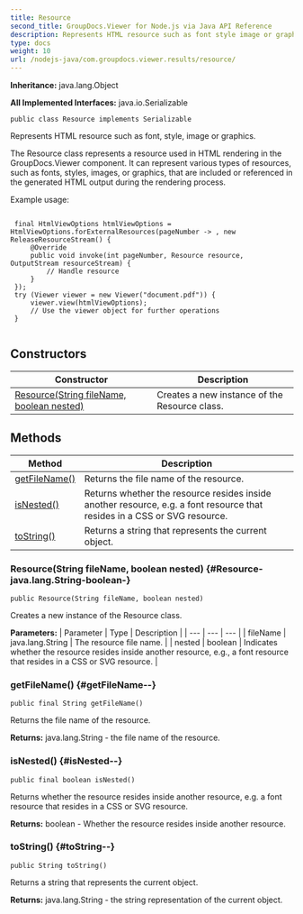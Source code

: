 ```yaml
---
title: Resource
second_title: GroupDocs.Viewer for Node.js via Java API Reference
description: Represents HTML resource such as font style image or graphics.
type: docs
weight: 10
url: /nodejs-java/com.groupdocs.viewer.results/resource/
---
```

**Inheritance:**
java.lang.Object

**All Implemented Interfaces:**
java.io.Serializable
```
public class Resource implements Serializable
```

Represents HTML resource such as font, style, image or graphics.

The Resource class represents a resource used in HTML rendering in the GroupDocs.Viewer component. It can represent various types of resources, such as fonts, styles, images, or graphics, that are included or referenced in the generated HTML output during the rendering process.

Example usage:

```

 final HtmlViewOptions htmlViewOptions = HtmlViewOptions.forExternalResources(pageNumber -> , new ReleaseResourceStream() {
     @Override
     public void invoke(int pageNumber, Resource resource, OutputStream resourceStream) {
         // Handle resource
     }
 });
 try (Viewer viewer = new Viewer("document.pdf")) {
     viewer.view(htmlViewOptions);
     // Use the viewer object for further operations
 }
 
```
## Constructors

| Constructor | Description |
| --- | --- |
| [Resource(String fileName, boolean nested)](#Resource-java.lang.String-boolean-) | Creates a new instance of the  Resource  class. |
## Methods

| Method | Description |
| --- | --- |
| [getFileName()](#getFileName--) | Returns the file name of the resource. |
| [isNested()](#isNested--) | Returns whether the resource resides inside another resource, e.g. a font resource that resides in a CSS or SVG resource. |
| [toString()](#toString--) | Returns a string that represents the current object. |
### Resource(String fileName, boolean nested) {#Resource-java.lang.String-boolean-}
```
public Resource(String fileName, boolean nested)
```


Creates a new instance of the  Resource  class.

**Parameters:**
| Parameter | Type | Description |
| --- | --- | --- |
| fileName | java.lang.String | The resource file name. |
| nested | boolean | Indicates whether the resource resides inside another resource, e.g., a font resource that resides in a CSS or SVG resource. |

### getFileName() {#getFileName--}
```
public final String getFileName()
```


Returns the file name of the resource.

**Returns:**
java.lang.String - the file name of the resource.
### isNested() {#isNested--}
```
public final boolean isNested()
```


Returns whether the resource resides inside another resource, e.g. a font resource that resides in a CSS or SVG resource.

**Returns:**
boolean - Whether the resource resides inside another resource.
### toString() {#toString--}
```
public String toString()
```


Returns a string that represents the current object.

**Returns:**
java.lang.String - the string representation of the current object.
